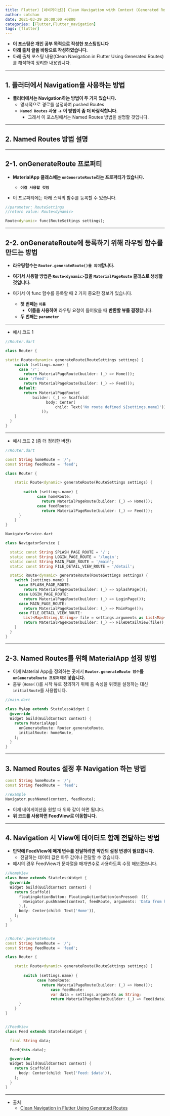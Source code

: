 ```yaml
---
title: Flutter) [네비게이션2] Clean Navigation with Context (Generated Routes 사용)
author: cotchan
date: 2021-03-29 20:00:00 +0800
categories: [Flutter,Flutter_navigation]
tags: [flutter]   
---
```


+ **이 포스팅은 개인 공부 목적으로 작성한 포스팅입니다**
+ **아래 출처 글을 바탕으로 작성하였습니다.**
+ 아래 출처 포스팅 내용(Clean Navigation in Flutter Using Generated Routes)를 해석하여 정리한 내용입니다.

---

## 1. 플러터에서 Navigation을 사용하는 방법

+ **플러터에서는 Navigation하는 방법이 두 가지 있습니다.**
  + 명시적으로 경로를 설정하여 pushed Routes
  + **`Named Routes` 사용 → 이 방법이 좀 더 바람직합니다.**
    + 그래서 이 포스팅에서는 Named Routes 방법을 설명할 것입니다.

---

## 2. Named Routes 방법 설명

---


## 2-1. onGenerateRoute 프로퍼티

- **MaterialApp 클래스에는 `onGenerateRoute`라는 프로퍼티가 있습니다.**
    - **`이걸 사용할 것임`**

- 이 프로퍼티에는 아래 스펙의 함수를 등록할 수 있습니다.

```dart
//parameter: RouteSettings
//return value: Route<dynamic>

Route<dynamic> func(RouteSettings settings);
```

---

## 2-2. onGenerateRoute에 등록하기 위해 라우팅 함수를 만드는 방법
        
- **라우팅함수는 `Router.generateRoute()을 의미`합니다.**

- **여기서 사용할 방법은 `Route<dynamic>`값을 `MaterialPageRoute` 클래스로 생성할 것입니다.**
- 여기서 이 func 함수를 등록할 때 2 가지 중요한 정보가 있습니다.
    - **첫 번째는 `이름`**
        - **이름을 사용하여** 라우팅 요청이 들어왔을 때 **반환할 뷰를 결정**합니다.
    - **두 번째는 `parameter`**

---

+ 예시 코드 1

```dart
//Router.dart

class Router {

static Route<dynamic> generateRoute(RouteSettings settings) {
    switch (settings.name) {
      case '/':
        return MaterialPageRoute(builder: (_) => Home());
      case '/feed':
        return MaterialPageRoute(builder: (_) => Feed());
      default:
        return MaterialPageRoute(
            builder: (_) => Scaffold(
                  body: Center(
                      child: Text('No route defined ${settings.name}')),
                ));
    }
  }
}
```

---

+ 예시 코드 2 (좀 더 정리한 버전)

```dart
//Router.dart

const String homeRoute = '/';
const String feedRoute = 'feed';

class Router {

	static Route<dynamic> generateRoute(RouteSettings settings) {
	
		switch (settings.name) {
		      case homeRoute:
		        return MaterialPageRoute(builder: (_) => Home());
		      case feedRoute:
		        return MaterialPageRoute(builder: (_) => Feed());
	  }
	}
}
```

```dart
NavigatorService.dart

class NavigatorService {

  static const String SPLASH_PAGE_ROUTE = '/';
  static const String LOGIN_PAGE_ROUTE = '/login';
  static const String MAIN_PAGE_ROUTE = '/main';
  static const String FILE_DETAIL_VIEW_ROUTE = '/detail';

  static Route<dynamic> generateRoute(RouteSettings settings) {
    switch (settings.name) {
      case SPLASH_PAGE_ROUTE:
        return MaterialPageRoute(builder: (_) => SplashPage());
      case LOGIN_PAGE_ROUTE:
        return MaterialPageRoute(builder: (_) => LoginPage());
      case MAIN_PAGE_ROUTE:
        return MaterialPageRoute(builder: (_) => MainPage());
      case FILE_DETAIL_VIEW_ROUTE:
        List<Map<String,String>> file = settings.arguments as List<Map<String,String>>;
        return MaterialPageRoute(builder: (_) => FileDetailView(file));
    }
  }
}
```

---

## 2-3. Named Routes를 위해 MaterialApp 설정 방법

- 이제 Material App을 정의하는 곳에서 **`Router.generateRoute 함수`를 `onGenerateRoute 프로퍼티로` 넣습니다.**
- 홈뷰 (`Home()`)를 시작 뷰로 정의하기 위해 홈 속성을 위젯을 설정하는 대신 `initialRoute`를 사용합니다.

```dart
//main.dart

class MyApp extends StatelessWidget {
  @override
  Widget build(BuildContext context) {
    return MaterialApp(
      onGenerateRoute: Router.generateRoute,
      initialRoute: homeRoute,
    );
  }
}
```

---

## 3. Named Routes 설정 후 Navigation 하는 방법

```dart
const String homeRoute = '/';
const String feedRoute = 'feed';

//example
Navigator.pushNamed(context, feedRoute);
```

- 이제 네이게이션을 원할 때 위와 같이 하면 됩니다.
- **위 코드를 사용하면 FeedView로 이동합니다.**

---

## 4. Navigation 시 View에 데이터도 함께 전달하는 방법

- **만약에 FeedView에 매개 변수를 전달하려면 약간의 설정 변경이 필요합니다.**
    - 전달하는 데이터 값은 아무 값이나 전달할 수 있습니다.
- 예시의 경우 FeedView가 문자열을 매개변수로 사용하도록 수정 해보겠습니다.

```dart
//HomeView
class Home extends StatelessWidget {
  @override
  Widget build(BuildContext context) {
    return Scaffold(
      floatingActionButton: FloatingActionButton(onPressed: (){
        Navigator.pushNamed(context, feedRoute, arguments: 'Data from home');
      },),
      body: Center(child: Text('Home')),
    );
  }
}


//Router.generateRoute
const String homeRoute = '/';
const String feedRoute = 'feed';

class Router {

	static Route<dynamic> generateRoute(RouteSettings settings) {
	
		switch (settings.name) {
		      case homeRoute:
		        return MaterialPageRoute(builder: (_) => Home());
					case feedRoute:
				    var data = settings.arguments as String;
				    return MaterialPageRoute(builder: (_) => Feed(data));
	  }
	}
}


//FeedView
class Feed extends StatelessWidget {

  final String data;

  Feed(this.data);

  @override
  Widget build(BuildContext context) {
    return Scaffold(
      body: Center(child: Text('Feed: $data')),
    );
  }
}
```

---

+ 출처
  + [Clean Navigation in Flutter Using Generated Routes ](https://www.filledstacks.com/snippet/clean-navigation-in-flutter-using-generated-routes/#navigation)
